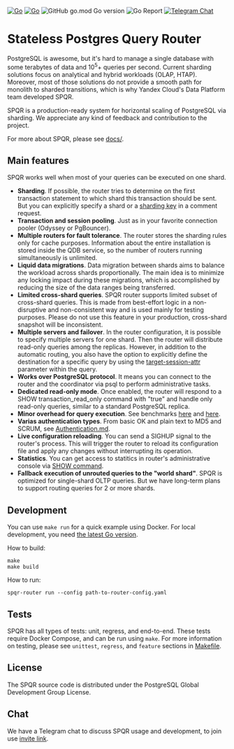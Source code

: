 [![Go](https://github.com/pg-sharding/spqr/actions/workflows/build.yaml/badge.svg)](https://github.com/pg-sharding/spqr/actions/workflows/build.yaml)
[![Go](https://github.com/pg-sharding/spqr/actions/workflows/tests.yaml/badge.svg)](https://github.com/pg-sharding/spqr/actions/workflows/tests.yaml)
![GitHub go.mod Go version](https://img.shields.io/github/go-mod/go-version/pg-sharding/spqr)
![Go Report](https://goreportcard.com/badge/github.com/pg-sharding/spqr)
[![Telegram Chat](https://img.shields.io/badge/telegram-SPQR_dev-blue)](https://t.me/+jMGhyjwicpI3ZWQy)

# Stateless Postgres Query Router

PostgreSQL is awesome, but it's hard to manage a single database with some terabytes of data and 10<sup>5</sup>+ queries per second. Current sharding solutions focus on analytical and hybrid workloads (OLAP, HTAP). Moreover, most of those solutions do not provide a smooth path for monolith to sharded transitions, which is why Yandex Cloud's Data Platform team developed SPQR.

SPQR is a production-ready system for horizontal scaling of PostgreSQL via sharding. We appreciate any kind of feedback and contribution to the project.

For more about SPQR, please see [docs/](docs/).

## Main features

SPQR works well when most of your queries can be executed on one shard.

- **Sharding**. If possible, the router tries to determine on the first transaction statement to which shard this transaction should be sent. But you can explicitly specify a shard or a [sharding key](https://github.com/pg-sharding/spqr/blob/master/test/regress/tests/router/expected/routing_hint.out#L30) in a comment request.
- **Transaction and session pooling**. Just as in your favorite connection pooler (Odyssey or PgBouncer).
- **Multiple routers for fault tolerance**. The router stores the sharding rules only for cache purposes. Information about the entire installation is stored inside the QDB service, so the number of routers running simultaneously is unlimited.
- **Liquid data migrations**. Data migration between shards aims to balance the workload across shards proportionally. The main idea is to minimize any locking impact during these migrations, which is accomplished by reducing the size of the data ranges being transferred.
- **Limited cross-shard queries**. SPQR router supports limited subset of cross-shard queries. This is made from best-effort logic in a non-disruptive and non-consistent way and is used mainly for testing purposes. Please do not use this feature in your production, cross-shard snapshot will be inconsistent.
- **Multiple servers and failover**. In the router configuration, it is possible to specify multiple servers for one shard. Then the router will distribute read-only queries among the replicas. However, in addition to the automatic routing, you also have the option to explicitly define the destination for a specific query by using the [target-session-attr](https://github.com/pg-sharding/spqr/blob/master/test/regress/tests/router/expected/target_session_attrs.out#L32) parameter within the query.
- **Works over PostgreSQL protocol**. It means you can connect to the router and the coordinator via psql to perform administrative tasks.
- **Dedicated read-only mode**. Once enabled, the router will respond to a SHOW transaction_read_only command with "true" and handle only read-only queries, similar to a standard PostgreSQL replica.
- **Minor overhead for query execution**. See benchmarks [here](docs/Benchmarks.md) and [here](https://gitlab.com/postgres-ai/postgresql-consulting/tests-and-benchmarks/-/issues/30).
- **Varias authentication types**. From basic OK and plain text to MD5 and SCRUM, see [Authentication.md](docs/Authentication.md).
- **Live configuration reloading**. You can send a SIGHUP signal to the router's process. This will trigger the router to reload its configuration file and apply any changes without interrupting its operation.
- **Statistics**. You can get access to statitics in router's administrative console via [SHOW command](https://github.com/pg-sharding/spqr/blob/master/yacc/console/gram.y#L319). 
- **Fallback execution of unrouted queries to the "world shard"**. SPQR is optimized for single-shard OLTP queries. But we have long-term plans to support routing queries for 2 or more shards.

## Development

You can use `make run` for a quick example using Docker. For local development, you need [the latest Go version](https://go.dev/dl/).

How to build:
```
make
make build
```

How to run:
```
spqr-router run --config path-to-router-config.yaml
```

## Tests

SPQR has all types of tests: unit, regress, and end-to-end. These tests require Docker Compose, and can be run using `make`. For more information on testing, please see `unittest`, `regress`, and `feature` sections in [Makefile](./Makefile).

## License

The SPQR source code is distributed under the PostgreSQL Global Development Group License.

## Chat

We have a Telegram chat to discuss SPQR usage and development, to join use [invite link](https://t.me/+jMGhyjwicpI3ZWQy).
